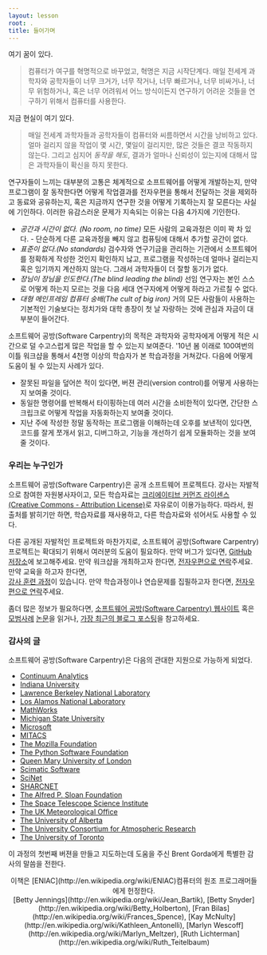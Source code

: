 ```yaml
---
layout: lesson
root: .
title: 들어가며
---
```


여기 꿈이 있다.

> 컴퓨터가 여구를 혁명적으로 바꾸었고, 혁명은 지금 시작단계다. 매일 전세계 과학자와 공학자들이
> 너무 크거가, 너무 작거나, 너무 빠르거나, 너무 비싸거나, 너무 위험하거나, 
> 혹은 너무 어려워서 어느 방식이든지 연구하기 어려운 것들을 연구하기 위해서 컴퓨터를 사용한다.

지금 현실이 여기 있다.

> 매일 전세계 과학자들과 공학자들이 컴퓨터와 씨름하면서 시간을 낭비하고 있다. 얼마 걸리지 않을 작업이 
> 몇 시간, 몇일이 걸리지만, 많은 것들은 결코 작동하지 않는다. 그리고 심지어 *동작을 해도*, 결과가 얼마나
> 신뢰성이 있는지에 대해서 많은 과학자들이 확신을 하지 못한다.

연구자들이 느끼는 대부분의 고통은 체계적으로 소프트웨어를 어떻게 개발하는지, 만약 프로그램이 잘 동작한다면 어떻게
작업결과를 전자우편을 통해서 전달하는 것을 제외하고 동료와 공유하는지, 혹은 지금까지 연구한 것을 어떻게 기록하는지 잘
모른다는 사실에 기인하다. 이러한 유감스러운 문제가 지속되는 이유는 다음 4가지에 기인한다.

*   *공간과 시간이 없다. (No room, no time)*
    모든 사람의 교육과정은 이미 꽉 차 있다. - 단순하게 다른 교육과정을 빼지 않고 컴퓨팅에 대해서 추가할 공간이 없다.
*   *표준이 없다.(No standards)*
    검수자와 연구기금을 관리하는 기관에서 소프트웨어를 정확하게 작성한 것인지 확인하지 낞고, 프로그램을 작성하는데 얼마나 걸리는지 혹은 임기까지 계산하지 않는다. 그래서 과학자들이 더 잘할 동기가 없다.
*   *장님이 장님을 인도한다.(The blind leading the blind)*
    선임 연구자는 본인 스스로 어떻게 하는지 모르는 것을 다음 세대 연구자에게 어떻게 하라고 가르칠 수 없다.
*   *대형 메인프레임 컴퓨터 숭배(The cult of big iron)*
    거의 모든 사람들이 사용하는 기본적인 기술보다는 정치가와 대학 총장이 첫 날 자랑하는 것에 관심과 자금이 대부분이 들어간다.

소프트웨어 공방(Software Carpentry)의 목적은 과학자와 공학자에게 어떻게 적은 시간으로 덜 수고스럽게 많은 작업을 할 수 있는지 보여준다. '10년 봄 이래로 100여번의 이틀 워크샵을 통해서 4천명 이상의 학습자가 본 학습과정을 거쳐갔다. 다음에 어떻게 도움이 될 수 있는지 사례가 있다.

*   잘못된 파일을 덮어쓴 적이 있다면, 버젼 관리(version control)를 어떻게 사용하는지 보여줄 것이다.
*   동일한 명령어를 반복해서 타이핑하는데 여러 시간을 소비한적이 있다면, 간단한 스크립크로 어떻게 작업을 자동화하는지 보여줄 것이다.
*   지난 주에 작성한 정말 동작하는 프로그램을 이해하는데 오후를 보낸적이 있다면, 코드를 잘게 쪼개서 
    읽고, 디버그하고, 기능을 개선하기 쉽게 모듈화하는 것을 보여줄 것이다.

### 우리는 누구인가

소프트웨어 공방(Software Carpentry)은 공개 소프트웨어 프로젝트다. 강사는 자발적으로 참여한 자원봉사자이고, 모든 학습자료는 [크리에이티브 커먼즈 라이센스(Creative Commons - Attribution License)](http://creativecommons.org/licenses/by/3.0/)로 자유로이 이용가능하다. 따라서, 원 출처를 밝히기만 하면, 학습자료를 재사용하고, 다른 학습자료와 섞어서도 사용할 수 있다.

다른 공개된 자발적인 프로젝트와 마찬가지로, 소프트웨어 공방(Software Carpentry) 프로젝트는 확대되기 위해서 여러분의 도움이 필요하다. 만약 버그가 있다면, [GitHub 저장소](https://github.com/swcarpentry/bc/)에 보고해주세요. 만약 워크샵을 개최하고자 한다면, [전자우편으로 연락](mailto:admin@software-carpentry.org)주세요. 만약 교육을 하고자 한다면,   
[강사 훈련 과정](http://teaching.software-carpentry.org)이 있습니다. 만약 학습과정이나 연습문제를 집필하고자 한다면, 
[전자우편으로 연락](mailto:admin@software-carpentry.org)주세요.

좀더 많은 정보가 필요하다면, [소프트웨어 공방(Software Carpentry) 웹사이트](http://software-carpentry.org) 혹은 
[모범사례](http://www.plosbiology.org/article/info%3Adoi%2F10.1371%2Fjournal.pbio.1001745)
[논문](http://arxiv.org/abs/1307.5448)을 읽거나, 
[가장 최근의 블로그 포스팅](http://software-carpentry.org/blog/index.html#popular)을 참고하세요.

### 감사의 글

소프트웨어 공방(Software Carpentry)은 다음의 관대한 지원으로 가능하게 되었다.

*   [Continuum Analytics](http://continuum.io/)
*   [Indiana University](http://www.indiana.edu)
*   [Lawrence Berkeley National Laboratory](http://www.lbl.gov)
*   [Los Alamos National Laboratory](http://www.lanl.gov)
*   [MathWorks](http://www.mathworks.com)
*   [Michigan State University](http://www.msu.edu)
*   [Microsoft](http://www.microsoft.com)
*   [MITACS](http://www.mitacs.ca)
*   [The Mozilla Foundation](http://mozillafoundation.org)
*   [The Python Software Foundation](http://www.python.org/psf/)
*   [Queen Mary University of London](http://www.qmul.ac.uk)
*   [Scimatic Software](http://www.scimatic.com)
*   [SciNet](http://www.scinet.utoronto.ca)
*   [SHARCNET](http://www.sharcnet.ca)
*   [The Alfred P. Sloan Foundation](http://www.sloan.org)
*   [The Space Telescope Science Institute](http://www.stsci.edu)
*   [The UK Meteorological Office](http://www.metoffice.gov.uk)
*   [The University of Alberta](http://www.ualberta.ca)
*   [The University Consortium for Atmospheric Research](http://www.ucar.edu)
*   [The University of Toronto](http://www.utoronto.ca)

이 과정의 첫번째 버젼을 만들고 지도하는데 도움을 주신 Brent Gorda에게 특별한 감사의 말씀을 전한다.

<div align="center" markdown="1">
이책은 [ENIAC](http://en.wikipedia.org/wiki/ENIAC)컴퓨터의 원조 프로그래머들에게 헌정한다. 
<br/>
[Betty Jennings](http://en.wikipedia.org/wiki/Jean_Bartik),
[Betty Snyder](http://en.wikipedia.org/wiki/Betty_Holberton),
[Fran Bilas](http://en.wikipedia.org/wiki/Frances_Spence),
[Kay McNulty](http://en.wikipedia.org/wiki/Kathleen_Antonelli),
[Marlyn Wescoff](http://en.wikipedia.org/wiki/Marlyn_Meltzer),
[Ruth Lichterman](http://en.wikipedia.org/wiki/Ruth_Teitelbaum)
</div>

